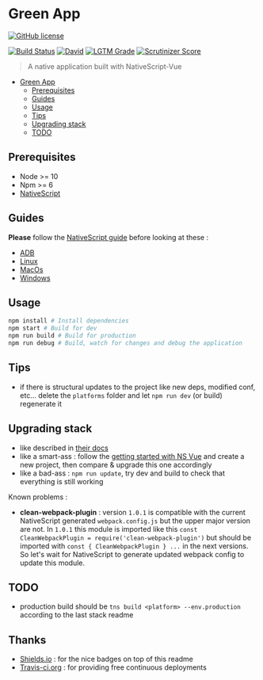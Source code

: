 # Green App

[![GitHub license](https://img.shields.io/github/license/shuunen/green-app.svg?color=informational)](https://github.com/Shuunen/green-app/blob/master/LICENSE)

[![Build Status](https://travis-ci.org/Shuunen/green-app.svg?branch=master)](https://travis-ci.org/Shuunen/green-app)
[![David](https://img.shields.io/david/shuunen/green-app.svg)](https://david-dm.org/shuunen/green-app)
[![LGTM Grade](https://img.shields.io/lgtm/grade/javascript/github/Shuunen/green-app.svg)](https://lgtm.com/projects/g/Shuunen/green-app)
[![Scrutinizer Score](https://scrutinizer-ci.com/g/Shuunen/green-app/badges/quality-score.png?b=master)](https://scrutinizer-ci.com/g/Shuunen/green-app)

> A native application built with NativeScript-Vue

- [Green App](#green-app)
  - [Prerequisites](#prerequisites)
  - [Guides](#guides)
  - [Usage](#usage)
  - [Tips](#tips)
  - [Upgrading stack](#upgrading-stack)
  - [TODO](#todo)

## Prerequisites

- Node >= 10
- Npm >= 6
- [NativeScript](https://nativescript-vue.org/en/docs/getting-started/installation/)

## Guides

**Please** follow the [NativeScript guide](https://nativescript-vue.org/en/docs/getting-started/installation/) before looking at these :

- [ADB](doc/adb.md)
- [Linux](doc/linux.md)
- [MacOs](doc/mac-os.md)
- [Windows](doc/windows.md)

## Usage

```bash
npm install # Install dependencies
npm start # Build for dev
npm run build # Build for production
npm run debug # Build, watch for changes and debug the application
```

## Tips

- if there is structural updates to the project like new deps, modified conf, etc... delete the `platforms` folder and let `npm run dev` (or build) regenerate it

## Upgrading stack

- like described in [their docs](https://docs.nativescript.org/releases/upgrade-instructions)
- like a smart-ass : follow the [getting started with NS Vue](https://nativescript-vue.org/en/docs/getting-started/quick-start/) and create a new project, then compare & upgrade this one accordingly
- like a bad-ass : `npm run update`, try dev and build to check that everything is still working

Known problems :

- **clean-webpack-plugin** : version `1.0.1` is compatible with the current NativeScript generated `webpack.config.js` but the upper major version are not. In `1.0.1` this module is imported like this `const CleanWebpackPlugin = require('clean-webpack-plugin')` but should be imported with `const { CleanWebpackPlugin } ...` in the next versions. So let's wait for NativeScript to generate updated webpack config to update this module.

## TODO

- production build should be `tns build <platform> --env.production` according to the last stack readme

## Thanks

- [Shields.io](https://shields.io) : for the nice badges on top of this readme
- [Travis-ci.org](https://travis-ci.org) : for providing free continuous deployments
